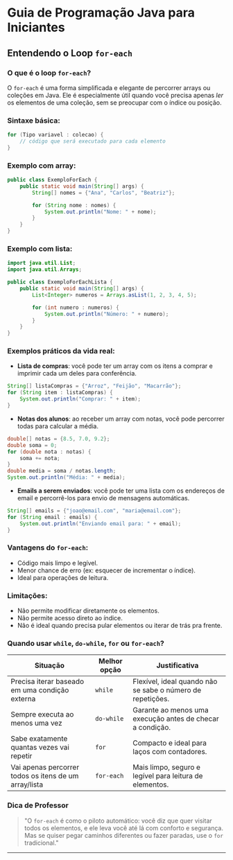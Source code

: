 # Guia de Programação Java para Iniciantes

## Entendendo o Loop `for-each`

### O que é o loop `for-each`?

O `for-each` é uma forma simplificada e elegante de percorrer arrays ou coleções em Java. Ele é especialmente útil quando você precisa apenas *ler* os elementos de uma coleção, sem se preocupar com o índice ou posição.

### Sintaxe básica:

```java
for (Tipo variavel : colecao) {
    // código que será executado para cada elemento
}
```

### Exemplo com array:

```java
public class ExemploForEach {
    public static void main(String[] args) {
        String[] nomes = {"Ana", "Carlos", "Beatriz"};

        for (String nome : nomes) {
            System.out.println("Nome: " + nome);
        }
    }
}
```

### Exemplo com lista:

```java
import java.util.List;
import java.util.Arrays;

public class ExemploForEachLista {
    public static void main(String[] args) {
        List<Integer> numeros = Arrays.asList(1, 2, 3, 4, 5);

        for (int numero : numeros) {
            System.out.println("Número: " + numero);
        }
    }
}
```

### Exemplos práticos da vida real:

* **Lista de compras**: você pode ter um array com os itens a comprar e imprimir cada um deles para conferência.

```java
String[] listaCompras = {"Arroz", "Feijão", "Macarrão"};
for (String item : listaCompras) {
    System.out.println("Comprar: " + item);
}
```

* **Notas dos alunos**: ao receber um array com notas, você pode percorrer todas para calcular a média.

```java
double[] notas = {8.5, 7.0, 9.2};
double soma = 0;
for (double nota : notas) {
    soma += nota;
}
double media = soma / notas.length;
System.out.println("Média: " + media);
```

* **Emails a serem enviados**: você pode ter uma lista com os endereços de email e percorrê-los para envio de mensagens automáticas.

```java
String[] emails = {"joao@email.com", "maria@email.com"};
for (String email : emails) {
    System.out.println("Enviando email para: " + email);
}
```

### Vantagens do `for-each`:

* Código mais limpo e legível.
* Menor chance de erro (ex: esquecer de incrementar o índice).
* Ideal para operações de leitura.

### Limitações:

* Não permite modificar diretamente os elementos.
* Não permite acesso direto ao índice.
* Não é ideal quando precisa pular elementos ou iterar de trás pra frente.

### Quando usar `while`, `do-while`, `for` ou `for-each`?

| Situação                                              | Melhor opção | Justificativa                                              |
| ----------------------------------------------------- | ------------ | ---------------------------------------------------------- |
| Precisa iterar baseado em uma condição externa        | `while`      | Flexível, ideal quando não se sabe o número de repetições. |
| Sempre executa ao menos uma vez                       | `do-while`   | Garante ao menos uma execução antes de checar a condição.  |
| Sabe exatamente quantas vezes vai repetir             | `for`        | Compacto e ideal para laços com contadores.                |
| Vai apenas percorrer todos os itens de um array/lista | `for-each`   | Mais limpo, seguro e legível para leitura de elementos.    |

### Dica de Professor

> "O `for-each` é como o piloto automático: você diz que quer visitar todos os elementos, e ele leva você até lá com conforto e segurança. Mas se quiser pegar caminhos diferentes ou fazer paradas, use o `for` tradicional."

---
